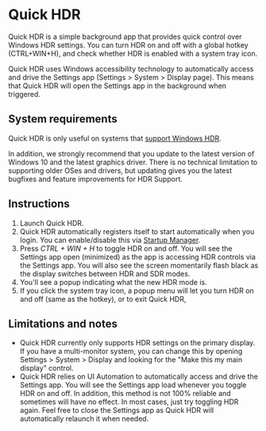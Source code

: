 # Quick HDR
Quick HDR is a simple background app that provides quick control over Windows HDR settings. You can turn HDR on and off with a global hotkey (CTRL+WIN+H), and check whether HDR is enabled with a system tray icon.

Quick HDR uses Windows accessibility technology to automatically access and drive the Settings app (Settings > System > Display page). This means that Quick HDR will open the Settings app in the background when triggered.

## System requirements
Quick HDR is only useful on systems that [support Windows HDR](https://support.microsoft.com/en-us/windows/display-requirements-for-hdr-video-in-windows-10-192f362e-1245-e14d-3d3f-4b3fc606b80f).

In addition, we strongly recommend that you update to the latest version of Windows 10 and the latest graphics driver. There is no technical limitation to supporting older OSes and drivers, but updating gives you the latest bugfixes and feature improvements for HDR Support.

## Instructions
1. Launch Quick HDR.
2. Quick HDR automatically registers itself to start automatically when you login. You can enable/disable this via [Startup Manager](https://support.microsoft.com/en-us/windows/change-which-apps-run-automatically-at-startup-in-windows-10-9115d841-735e-488d-e749-9ba301d441e6).
3. Press *CTRL + WIN + H* to toggle HDR on and off. You will see the Settings app open (minimized) as the app is accessing HDR controls via the Settings app. You will also see the screen momentarily flash black as the display switches between HDR and SDR modes.
4. You'll see a popup indicating what the new HDR mode is.
5. If you click the system tray icon, a popup menu will let you turn HDR on and off (same as the hotkey), or to exit Quick HDR, 

## Limitations and notes
* Quick HDR currently only supports HDR settings on the primary display. If you have a multi-monitor system, you can change this by opening Settings > System > Display and looking for the "Make this my main display" control.
* Quick HDR relies on UI Automation to automatically access and drive the Settings app. You will see the Settings app load whenever you toggle HDR on and off. In addition, this method is not 100% reliable and sometimes will have no effect. In most cases, just try toggling HDR again. Feel free to close the Settings app as Quick HDR will automatically relaunch it when needed.
